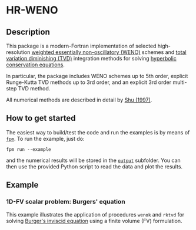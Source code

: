 # HR-WENO

## Description

This package is a modern-Fortran implementation of selected high-resolution [weighted essentially non-oscillatory (WENO)](https://en.wikipedia.org/wiki/WENO_methods) schemes and [total variation diminishing (TVD)](https://en.wikipedia.org/wiki/Total_variation_diminishing) integration methods for solving [hyperbolic conservation equations](https://en.wikipedia.org/wiki/Hyperbolic_partial_differential_equation).

In particular, the package includes WENO schemes up to 5th order, explicit Runge-Kutta TVD methods up to 3rd order, and an explicit 3rd order multi-step TVD method.  

All numerical methods are described in detail by [Shu (1997)](/Shu-WENO-notes.pdf).

## How to get started

The easiest way to build/test the code and run the examples is by means of [`fpm`](https://fpm.fortran-lang.org/en/index.html). To run the example, just do:
```
fpm run --example
```
and the numerical results will be stored in the [`output`](/output) subfolder. You can then use the provided Python script to read the data and plot the results.

## Example

### 1D-FV scalar problem: Burgers' equation

This example illustrates the application of procedures `wenok` and `rktvd` for solving [Burger's inviscid equation](https://en.wikipedia.org/wiki/Burgers%27_equation) using a finite volume (FV) formulation.
